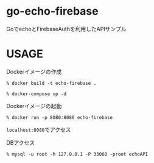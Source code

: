 # go-echo-firebase
GoでechoとFirebaseAuthを利用したAPIサンプル

# USAGE
Dockerイメージの作成

```
% docker build -t echo-firebase .
```

```
% docker-compose up -d
```

Dockerイメージの起動

```
% docker run -p 8080:8080 echo-firebase
```

`localhost:8080`でアクセス

DBアクセス

```
% mysql -u root -h 127.0.0.1 -P 33060 -proot echoAPI
```
